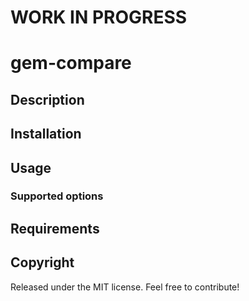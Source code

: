 # WORK IN PROGRESS

# gem-compare

## Description

## Installation

## Usage

### Supported options

## Requirements

## Copyright

Released under the MIT license. Feel free to contribute!
